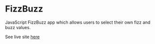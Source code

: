 # FizzBuzz

JavaScript FizzBuzz app which allows users to select their own fizz and buzz values.

See live site [here](https://astonishing-bombolone-46b3f3.netlify.app)
